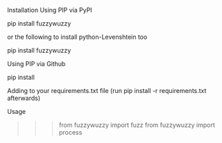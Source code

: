 Installation
Using PIP via PyPI

pip install fuzzywuzzy

or the following to install python-Levenshtein too

pip install fuzzywuzzy

Using PIP via Github

pip install 

Adding to your requirements.txt file (run pip install -r requirements.txt afterwards)

Usage

>>> from fuzzywuzzy import fuzz
>>> from fuzzywuzzy import process
